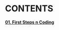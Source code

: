 # CONTENTS

[**01. First Steps n Coding**](https://github.com/YordanPashev/CSharpBasics-October2021/tree/main/01.First%20Steps%20In%20Coding)
